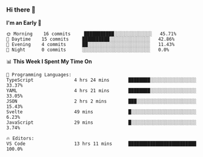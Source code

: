 ### Hi there 👋

<!--
**alexanderniebuhr/alexanderniebuhr** is a ✨ _special_ ✨ repository because its `README.md` (this file) appears on your GitHub profile.

Here are some ideas to get you started:

- 🔭 I’m currently working on ...
- 🌱 I’m currently learning ...
- 👯 I’m looking to collaborate on ...
- 🤔 I’m looking for help with ...
- 💬 Ask me about ...
- 📫 How to reach me: ...
- 😄 Pronouns: ...
- ⚡ Fun fact: ...
-->

<!--START_SECTION:waka-->
**I'm an Early 🐤** 

```text
🌞 Morning    16 commits     ███████████░░░░░░░░░░░░░░   45.71% 
🌆 Daytime    15 commits     ██████████░░░░░░░░░░░░░░░   42.86% 
🌃 Evening    4 commits      ██░░░░░░░░░░░░░░░░░░░░░░░   11.43% 
🌙 Night      0 commits      ░░░░░░░░░░░░░░░░░░░░░░░░░   0.0%

```


📊 **This Week I Spent My Time On** 

```text
💬 Programming Languages: 
TypeScript               4 hrs 24 mins       ████████░░░░░░░░░░░░░░░░░   33.37% 
YAML                     4 hrs 21 mins       ████████░░░░░░░░░░░░░░░░░   33.05% 
JSON                     2 hrs 2 mins        ███░░░░░░░░░░░░░░░░░░░░░░   15.43% 
Svelte                   49 mins             █░░░░░░░░░░░░░░░░░░░░░░░░   6.23% 
JavaScript               29 mins             █░░░░░░░░░░░░░░░░░░░░░░░░   3.74%

🔥 Editors: 
VS Code                  13 hrs 11 mins      █████████████████████████   100.0%

```


<!--END_SECTION:waka-->

